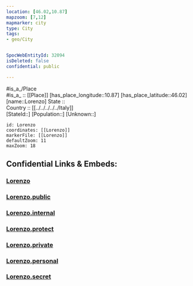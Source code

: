 ```yaml
---
location: [46.02,10.87] 
mapzoom: [7,12] 
mapmarker: city 
type: City
tags:
- geo/City


SpocWebEntityId: 32094
isDeleted: false
confidential: public

---
```

#is_a_/Place  
#is_a_ :: [[Place]] 
[has_place_longitude::10.87] 
[has_place_latitude::46.02] 
[name::Lorenzo] 
State ::  
Country :: [[../../../../../Italy]]  
[StateId::] 
[Population::] 
[Unknown::] 


```leaflet
id: Lorenzo
coordinates: [[Lorenzo]] 
markerFile: [[Lorenzo]] 
defaultZoom: 11 
maxZoom: 18
```


## Confidential Links & Embeds: 

### [Lorenzo](/_Standards/Earth/Continent/Europe/Europe~South/Italy/regions~Italy/Trentino/Trento.Province/City/Lorenzo.md) 

### [Lorenzo.public](/_public/Earth/Continent/Europe/Europe~South/Italy/regions~Italy/Trentino/Trento.Province/City/Lorenzo.public.md) 

### [Lorenzo.internal](/_internal/Earth/Continent/Europe/Europe~South/Italy/regions~Italy/Trentino/Trento.Province/City/Lorenzo.internal.md) 

### [Lorenzo.protect](/_protect/Earth/Continent/Europe/Europe~South/Italy/regions~Italy/Trentino/Trento.Province/City/Lorenzo.protect.md) 

### [Lorenzo.private](/_private/Earth/Continent/Europe/Europe~South/Italy/regions~Italy/Trentino/Trento.Province/City/Lorenzo.private.md) 

### [Lorenzo.personal](/_personal/Earth/Continent/Europe/Europe~South/Italy/regions~Italy/Trentino/Trento.Province/City/Lorenzo.personal.md) 

### [Lorenzo.secret](/_secret/Earth/Continent/Europe/Europe~South/Italy/regions~Italy/Trentino/Trento.Province/City/Lorenzo.secret.md)

